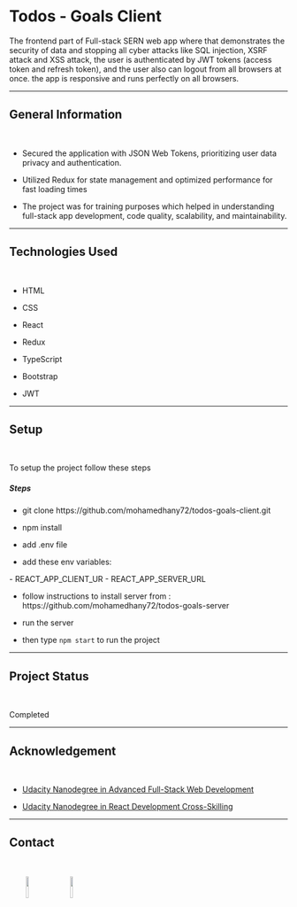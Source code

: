 <h1>Todos - Goals Client</h1>
<!-- <hr /> -->
<p>
  The frontend part of Full-stack SERN web app where that demonstrates the
  security of data and stopping all cyber attacks like SQL injection, XSRF
  attack and XSS attack, the user is authenticated by JWT tokens (access token
  and refresh token), and the user also can logout from all browsers at once.
  the app is responsive and runs perfectly on all browsers.
</p>
<hr />
<h2>General Information</h2>
<br/>
<ul>
  <li>
    Secured the application with JSON Web Tokens, prioritizing user data privacy
    and authentication.
  </li>
</ul>
<ul>
  <li>
    Utilized Redux for state management and optimized performance for fast
    loading times
  </li>
</ul>
<ul>
  <li>
    The project was for training purposes which helped in understanding
    full-stack app development, code quality, scalability, and maintainability.
  </li>
</ul>
<hr />
<h2>Technologies Used</h2>
<br/>
<ul>
  <li>HTML</li>
</ul>
<ul>
  <li>CSS</li>
</ul>
<ul>
  <li>React</li>
</ul>
<ul>
  <li>Redux</li>
</ul>
<ul>
  <li>TypeScript</li>
</ul>
<ul>
  <li>Bootstrap</li>
</ul>
<ul>
  <li>JWT</li>
</ul>
<hr />
<h2>Setup</h2>
<br/>
<p>To setup the project follow these steps</p>
<h5>Steps</h5>
<ul>
  <li>git clone https://github.com/mohamedhany72/todos-goals-client.git</li>
</ul>
<ul>
  <li>npm install</li>
</ul>
<ul>
  <li>add .env file</li>
</ul>
<ul>
  <li>add these env variables:</li>
</ul>
    - REACT_APP_CLIENT_UR
    - REACT_APP_SERVER_URL
<ul>
  <li>
    follow instructions to install server from :
    https://github.com/mohamedhany72/todos-goals-server
  </li>
</ul>
<ul>
  <li>run the server</li>
</ul>
<ul>
  <li>then type <code>npm start</code> to run the project</li>
</ul>
<hr />
<h2>Project Status</h2>
<br/>
<p>Completed</p>
<hr />
<h2>Acknowledgement</h2>
<br/>
<ul>
  <li>  <a href="https://confirm.udacity.com/XMDMVDCV"> Udacity Nanodegree in Advanced Full-Stack Web Development<a/> </li>
</ul>
<ul>
  <li> <a href="https://confirm.udacity.com/GQL6MVFX"> Udacity Nanodegree in React Development Cross-Skilling <a/></li>
</ul>
<hr />
<h2>Contact</h2>
<br/>
<p>
  <span style="margin-right: 30px"></span
  ><a href="https://www.linkedin.com/in/mohamed-el-shazly-59560617a/"
    ><img
      target="_blank"
      src="https://cdn.jsdelivr.net/gh/devicons/devicon/icons/linkedin/linkedin-original.svg"
      style="width: 10%" /></a
  ><span style="margin-right: 30px"></span
  ><a href="https://github.com/mohamedhany72"
    ><img
      target="_blank"
      src="https://cdn.jsdelivr.net/gh/devicons/devicon/icons/github/github-original.svg"
      style="width: 10%"
  /></a>
</p>

